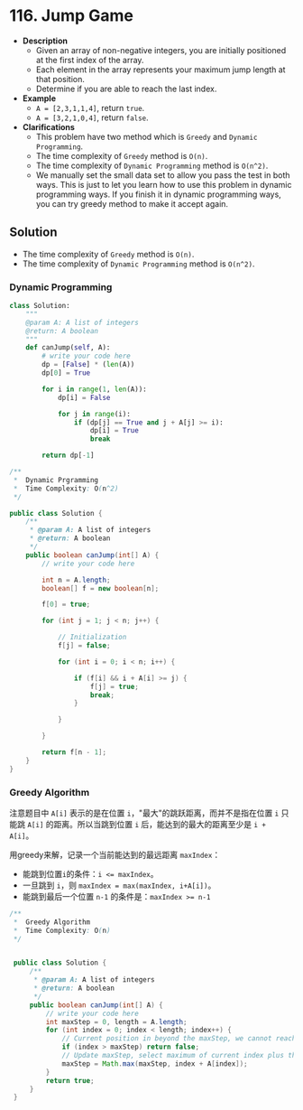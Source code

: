 # 116. Jump Game

- **Description**
    - Given an array of non-negative integers, you are initially positioned at the first index of the array.
    - Each element in the array represents your maximum jump length at that position.
    - Determine if you are able to reach the last index.
- **Example**
    - `A = [2,3,1,1,4]`, return `true`.
    - `A = [3,2,1,0,4]`, return `false`.
- **Clarifications**
    - This problem have two method which is `Greedy` and `Dynamic Programming`.
    - The time complexity of `Greedy` method is `O(n)`.
    - The time complexity of `Dynamic Programming` method is `O(n^2)`.
    - We manually set the small data set to allow you pass the test in both ways. This is just to let you learn how to use this problem in dynamic programming ways. If you finish it in dynamic programming ways, you can try greedy method to make it accept again.

## Solution

- The time complexity of `Greedy` method is `O(n)`.
- The time complexity of `Dynamic Programming` method is `O(n^2)`.

### Dynamic Programming

```python
class Solution:
    """
    @param A: A list of integers
    @return: A boolean
    """
    def canJump(self, A):
        # write your code here
        dp = [False] * (len(A))
        dp[0] = True

        for i in range(1, len(A)):
            dp[i] = False

            for j in range(i):
                if (dp[j] == True and j + A[j] >= i):
                    dp[i] = True
                    break

        return dp[-1]

```

```java
/**
 *  Dynamic Prgramming
 *  Time Complexity: O(n^2)
 */

public class Solution {
    /**
     * @param A: A list of integers
     * @return: A boolean
     */
    public boolean canJump(int[] A) {
        // write your code here

        int n = A.length;
        boolean[] f = new boolean[n];

        f[0] = true;

        for (int j = 1; j < n; j++) {

            // Initialization
            f[j] = false;

            for (int i = 0; i < n; i++) {

                if (f[i] && i + A[i] >= j) {
                    f[j] = true;
                    break;
                }

            }

        }

        return f[n - 1];
    }
}
```

### Greedy Algorithm

注意题目中 `A[i]` 表示的是在位置 `i`，"最大"的跳跃距离，而并不是指在位置 `i` 只能跳 `A[i]` 的距离。所以当跳到位置 `i` 后，能达到的最大的距离至少是 `i + A[i]`。

用greedy来解，记录一个当前能达到的最远距离 `maxIndex`：

- 能跳到位置`i`的条件：`i <= maxIndex`。  
- 一旦跳到 `i`，则 `maxIndex = max(maxIndex, i+A[i])`。  
- 能跳到最后一个位置 `n-1` 的条件是：`maxIndex >= n-1`

```java
/**
 *  Greedy Algorithm
 *  Time Complexity: O(n)
 */


 public class Solution {
     /**
      * @param A: A list of integers
      * @return: A boolean
      */
     public boolean canJump(int[] A) {
         // write your code here
         int maxStep = 0, length = A.length;
         for (int index = 0; index < length; index++) {
             // Current position in beyond the maxStep, we cannot reach this position from previous jump
             if (index > maxStep) return false;
             // Update maxStep, select maximum of current index plus the jump step at position index and previous maxStep
             maxStep = Math.max(maxStep, index + A[index]);
         }
         return true;
     }
 }
```
